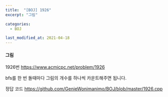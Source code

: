 ```yaml
---
title:  "[BOJ] 1926"
excerpt: "그림"

categories:
  - BOJ

last_modified_at: 2021-04-18
---
```


#### 그림

1926번 <https://www.acmicpc.net/problem/1926>

bfs를 한 번 돌때마다 그림의 개수를 하나씩 카운트해주면 됩니다.

정답 코드 <https://github.com/GenieWonimanimo/BOJ/blob/master/1926.cpp>